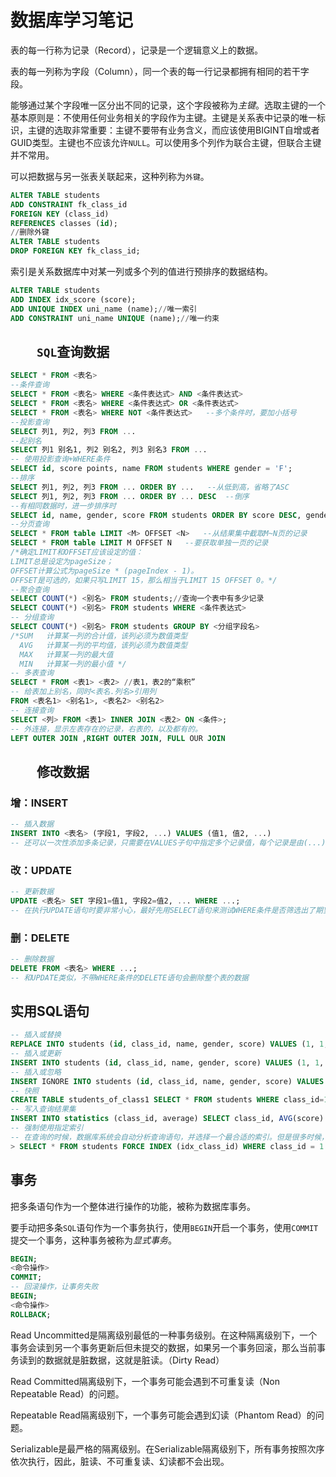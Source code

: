 #  					数据库学习笔记

表的每一行称为记录（Record），记录是一个逻辑意义上的数据。

表的每一列称为字段（Column），同一个表的每一行记录都拥有相同的若干字段。

能够通过某个字段唯一区分出不同的记录，这个字段被称为*主键*。选取主键的一个基本原则是：不使用任何业务相关的字段作为主键。主键是关系表中记录的唯一标识，主键的选取非常重要：主键不要带有业务含义，而应该使用BIGINT自增或者GUID类型。主键也不应该允许`NULL`。可以使用多个列作为联合主键，但联合主键并不常用。

可以把数据与另一张表关联起来，这种列称为`外键`。

```sql
ALTER TABLE students
ADD CONSTRAINT fk_class_id
FOREIGN KEY (class_id)
REFERENCES classes (id);
//删除外键
ALTER TABLE students
DROP FOREIGN KEY fk_class_id;
```

索引是关系数据库中对某一列或多个列的值进行预排序的数据结构。

```sql
ALTER TABLE students
ADD INDEX idx_score (score);
ADD UNIQUE INDEX uni_name (name);//唯一索引
ADD CONSTRAINT uni_name UNIQUE (name);//唯一约束
```

## &emsp;&emsp;`SQL`查询数据

```sql
SELECT * FROM <表名>
--条件查询
SELECT * FROM <表名> WHERE <条件表达式> AND <条件表达式>
SELECT * FROM <表名> WHERE <条件表达式> OR <条件表达式>
SELECT * FROM <表名> WHERE NOT <条件表达式>   --多个条件时，要加小括号
--投影查询
SELECT 列1, 列2, 列3 FROM ...
--起别名
SELECT 列1 别名1, 列2 别名2, 列3 别名3 FROM ...
-- 使用投影查询+WHERE条件
SELECT id, score points, name FROM students WHERE gender = 'F';
--排序
SELECT 列1, 列2, 列3 FROM ... ORDER BY ...   --从低到高，省略了ASC
SELECT 列1, 列2, 列3 FROM ... ORDER BY ... DESC  --倒序
--有相同数据时，进一步排序时
SELECT id, name, gender, score FROM students ORDER BY score DESC, gender  --如果有WHERE子句，那么ORDER BY子句要放到WHERE子句后面。
--分页查询
SELECT * FROM table LIMIT <M> OFFSET <N>   --从结果集中截取M~N页的记录
SELECT * FROM table LIMIT M OFFSET N   --要获取单独一页的记录
/*确定LIMIT和OFFSET应该设定的值：
LIMIT总是设定为pageSize；
OFFSET计算公式为pageSize * (pageIndex - 1)。
OFFSET是可选的，如果只写LIMIT 15，那么相当于LIMIT 15 OFFSET 0。*/
--聚合查询
SELECT COUNT(*) <别名> FROM students;//查询一个表中有多少记录
SELECT COUNT(*) <别名> FROM students WHERE <条件表达式>
-- 分组查询
SELECT COUNT(*) <别名> FROM students GROUP BY <分组字段名>
/*SUM	计算某一列的合计值，该列必须为数值类型
  AVG	计算某一列的平均值，该列必须为数值类型
  MAX	计算某一列的最大值
  MIN	计算某一列的最小值 */
-- 多表查询
SELECT * FROM <表1> <表2> //表1，表2的“乘积”
-- 给表加上别名，同时<表名.列名>引用列
FROM <表名1> <别名1>, <表名2> <别名2>
-- 连接查询
SELECT <列> FROM <表1> INNER JOIN <表2> ON <条件>;
-- 外连接，显示左表存在的记录，右表的，以及都有的。
LEFT OUTER JOIN ,RIGHT OUTER JOIN, FULL OUR JOIN
```

## &emsp;&emsp;修改数据

### 增：INSERT

```sql
-- 插入数据
INSERT INTO <表名> (字段1, 字段2, ...) VALUES (值1, 值2, ...)
-- 还可以一次性添加多条记录，只需要在VALUES子句中指定多个记录值，每个记录是由(...)包含的一组值
```

### 改：UPDATE

```sql
-- 更新数据
UPDATE <表名> SET 字段1=值1, 字段2=值2, ... WHERE ...;
-- 在执行UPDATE语句时要非常小心，最好先用SELECT语句来测试WHERE条件是否筛选出了期望的记录集，然后再用UPDATE更新
```

### 删：DELETE

```sql
-- 删除数据
DELETE FROM <表名> WHERE ...;
-- 和UPDATE类似，不带WHERE条件的DELETE语句会删除整个表的数据
```

##        实用SQL语句

~~~sql
-- 插入或替换
REPLACE INTO students (id, class_id, name, gender, score) VALUES (1, 1, '小明', 'F', 99);
-- 插入或更新
INSERT INTO students (id, class_id, name, gender, score) VALUES (1, 1, '小明', 'F', 99) ON DUPLICATE KEY UPDATE name='小明', gender='F', score=99;
-- 插入或忽略
INSERT IGNORE INTO students (id, class_id, name, gender, score) VALUES (1, 1, '小明', 'F', 99);
-- 快照
CREATE TABLE students_of_class1 SELECT * FROM students WHERE class_id=1;
-- 写入查询结果集
INSERT INTO statistics (class_id, average) SELECT class_id, AVG(score) FROM students GROUP BY class_id;
-- 强制使用指定索引
-- 在查询的时候，数据库系统会自动分析查询语句，并选择一个最合适的索引。但是很多时候，数据库系统的查询优化器并不一定总是能使用最优索引。如果我们知道如何选择索引，可以使用FORCE INDEX强制查询使用指定的索引。
> SELECT * FROM students FORCE INDEX (idx_class_id) WHERE class_id = 1 ORDER BY id DESC;
~~~

## 事务

把多条语句作为一个整体进行操作的功能，被称为数据库事务。

要手动把多条`SQL`语句作为一个事务执行，使用`BEGIN`开启一个事务，使用`COMMIT`提交一个事务，这种事务被称为*显式事务*。

```sql
BEGIN;
<命令操作>
COMMIT;
-- 回滚操作，让事务失败
BEGIN;
<命令操作>
ROLLBACK;
```

Read Uncommitted是隔离级别最低的一种事务级别。在这种隔离级别下，一个事务会读到另一个事务更新后但未提交的数据，如果另一个事务回滚，那么当前事务读到的数据就是脏数据，这就是脏读。（Dirty Read）

Read Committed隔离级别下，一个事务可能会遇到不可重复读（Non Repeatable Read）的问题。

Repeatable Read隔离级别下，一个事务可能会遇到幻读（Phantom Read）的问题。

Serializable是最严格的隔离级别。在Serializable隔离级别下，所有事务按照次序依次执行，因此，脏读、不可重复读、幻读都不会出现。

